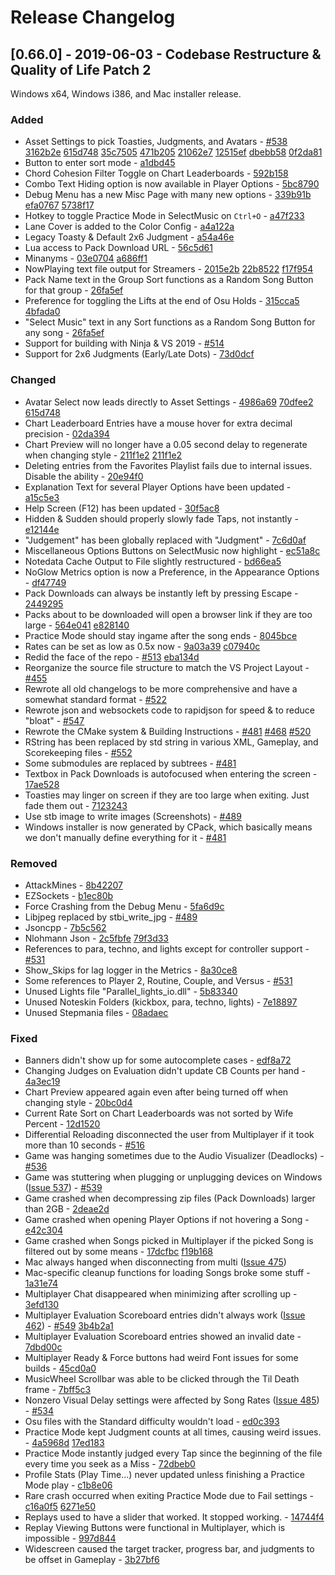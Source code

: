 # Release Changelog


## [0.66.0] - 2019-06-03 - Codebase Restructure & Quality of Life Patch 2

Windows x64, Windows i386, and Mac installer release.

### Added
- Asset Settings to pick Toasties, Judgments, and Avatars - [#538](../../pull/538) [3162b2e](../../commit/3162b2e4334538eeca413ed3419cd3d28bfb2b57) [615d748](../../commit/615d748605aa77eea93f87986055c800f9f27093) [35c7505](../../commit/35c7505da16d3e17fbcbcdd5dd0976334df47f21) [471b205](../../commit/471b20506c1b23bd9130f076c2556ceb4b42105a) [21062e7](../../commit/21062e74e0ec01f6e6e91a16d4a1352289feca41) [12515ef](../../commit/12515ef64edb48c03f4f2aa43d09a819bea24e29) [dbebb58](../../commit/dbebb58659d939980ae86fb6f0a71aa5044ae1c8) [0f2da81](../../commit/0f2da81b60417056032055bc4a402ae14ced2384)
- Button to enter sort mode - [a1dbd45](../../commit/a1dbd4515ecca6e2e0f3266a0bb03b3ceb945468)
- Chord Cohesion Filter Toggle on Chart Leaderboards - [592b158](../../commit/592b1581a9ddb526a3a395dfa0d36ea9d0ed4a13)
- Combo Text Hiding option is now available in Player Options - [5bc8790](../../commit/5bc8790dad5c64fcfbf1b9c4a644bafded151358)
- Debug Menu has a new Misc Page with many new options - [339b91b](../../commit/339b91b3b30403e1ca35d9a192e23e636d90f6fc) [efa0767](../../commit/efa0767a3a0912854264bc98f8050efc0725ce20) [5738f17](../../commit/5738f17fdb04350bb708ca945e4306b186a65310)
- Hotkey to toggle Practice Mode in SelectMusic on `Ctrl+O` - [a47f233](../../commit/a47f233d9da291841c030d9abb3d32fa5e8fd8fe)
- Lane Cover is added to the Color Config - [a4a122a](../../commit/a4a122a4aa762d5a3fd96a6f8f5d1d983c9d05e8)
- Legacy Toasty & Default 2x6 Judgment - [a54a46e](../../commit/a54a46e9a1c682f66128289ab3284c17e487a2de)
- Lua access to Pack Download URL - [56c5d61](../../commit/56c5d61e8d41dc6205ec511d150112b3d1094f74)
- Minanyms - [03e0704](../../commit/03e0704f93575dbd40d7ebe868e5100e76c7a4f7) [a686ff1](../../commit/a686ff14b9c6e02736cff4864c252ac68eb7b218)
- NowPlaying text file output for Streamers - [2015e2b](../../commit/2015e2bd39505ca1aa4a66285f03931c6020f83e) [22b8522](../../commit/22b8522c982f383c22bf14b274ef10e3b995cdb1) [f17f954](../../commit/f17f954c0be92b96a8d348168a2cec7ce3ae529f)
- Pack Name text in the Group Sort functions as a Random Song Button for that group - [26fa5ef](../../commit/26fa5ef3e8aac33f52fcf8dfcaa404060d1a0ea7)
- Preference for toggling the Lifts at the end of Osu Holds - [315cca5](../../commit/315cca5b071d58370354a982da6cf5b5a25360d9) [4bfada0](../../commit/4bfada032c155f514e8fd5e14c82dcd20b3221e6)
- "Select Music" text in any Sort functions as a Random Song Button for any song - [26fa5ef](../../commit/26fa5ef3e8aac33f52fcf8dfcaa404060d1a0ea7)
- Support for building with Ninja & VS 2019 - [#514](../../pull/514)
- Support for 2x6 Judgments (Early/Late Dots) - [73d0dcf](../../commit/73d0dcfd03bd4040b779697f7da7e54ffb47cbf9)
### Changed
- Avatar Select now leads directly to Asset Settings - [4986a69](../../commit/4986a69fd7394c2b9b2b8664d501cb28a7adc51b) [70dfee2](../../commit/70dfee26b3becb28030f090c5548c17dd54ddc15) [615d748](../../commit/615d748605aa77eea93f87986055c800f9f27093)
- Chart Leaderboard Entries have a mouse hover for extra decimal precision - [02da394](../../commit/02da394ea4bbe9754d50d260df057bc45d9e62dc)
- Chart Preview will no longer have a 0.05 second delay to regenerate when changing style - [211f1e2](../../commit/211f1e230f752baab77d4d5e70224461cb524ebe) [211f1e2](../../commit/211f1e230f752baab77d4d5e70224461cb524ebe)
- Deleting entries from the Favorites Playlist fails due to internal issues. Disable the ability - [20e94f0](../../commit/20e94f0ab3368a87c577e6e7826dae1863d39c10)
- Explanation Text for several Player Options have been updated - [a15c5e3](../../commit/a15c5e31ac18c4e14efb306f9424fabe42df6803)
- Help Screen (F12) has been updated - [30f5ac8](../../commit/30f5ac8f0dae2f8b4563737c846ab5bf286d2798)
- Hidden & Sudden should properly slowly fade Taps, not instantly - [e12144e](../../commit/e12144ea68f5c147a38ba1accf6c63851cbb068c)
- "Judgement" has been globally replaced with "Judgment" - [7c6d0af](../../commit/7c6d0af21822da28cbd06a4dad575eae2df808fa)
- Miscellaneous Options Buttons on SelectMusic now highlight - [ec51a8c](../../commit/ec51a8ce89e0fbb163fb8a334a215d2af0b55a06)
- Notedata Cache Output to File slightly restructured - [bd66ea5](../../commit/bd66ea59d916424563e885af3f35dd8d2ae925fd)
- NoGlow Metrics option is now a Preference, in the Appearance Options - [df47749](../../commit/df4774992db4c334cfe26f72a20968ba35f7b3dc)
- Pack Downloads can always be instantly left by pressing Escape - [2449295](../../commit/24492955bc87adee045be1e19477b86db926056c)
- Packs about to be downloaded will open a browser link if they are too large - [564e041](../../commit/564e041d20dd99eb10900395df8ca3a8fb77a6f9) [e828140](../../commit/e8281404528635cbe675515c3d8ce7ea0afe7da9)
- Practice Mode should stay ingame after the song ends - [8045bce](../../commit/8045bcee99fde317a1c504a0885eaf830c335a17)
- Rates can be set as low as 0.5x now - [9a03a39](../../commit/9a03a39deb22a8cd76061eb715c155faa9467127) [c07940c](../../commit/c07940ce85dc4f6e78e1c57b3d3f7ffbe98ff288)
- Redid the face of the repo - [#513](../../pull/513) [eba134d](../../commit/eba134d48af64881b1601501360e39a9f923e10c)
- Reorganize the source file structure to match the VS Project Layout - [#455](../../pull/455)
- Rewrote all old changelogs to be more comprehensive and have a somewhat standard format - [#522](../../pull/522)
- Rewrote json and websockets code to rapidjson for speed & to reduce "bloat" - [#547](../../pull/547)
- Rewrote the CMake system & Building Instructions - [#481](../../pull/481) [#468](../../pull/468) [#520](../../pull/520)
- RString has been replaced by std string in various XML, Gameplay, and Scorekeeping files - [#552](../../pull/552)
- Some submodules are replaced by subtrees - [#481](../../pull/481)
- Textbox in Pack Downloads is autofocused when entering the screen - [17ae528](../../commit/17ae528b5a43da20c13cdddebf021091ff2793c1)
- Toasties may linger on screen if they are too large when exiting. Just fade them out - [7123243](../../commit/71232430058fc225ca6fae5cbcf50813f3b60b6f)
- Use stb image to write images (Screenshots) - [#489](../../pull/489)
- Windows installer is now generated by CPack, which basically means we don't manually define everything for it - [#481](../../pull/481)
### Removed
- AttackMines - [8b42207](../../commit/8b42207b111be1f98962aafb271f783492d68b36)
- EZSockets - [b1ec80b](../../commit/b1ec80b0aef22036bef9b8399c484ba98a484074)
- Force Crashing from the Debug Menu - [5fa6d9c](../../commit/5fa6d9c670c1fe35bfeacc6db3e2265b338c0cbd)
- Libjpeg replaced by stbi_write_jpg - [#489](../../pull/489)
- Jsoncpp - [7b5c562](../../commit/7b5c562af4eaaea6a07cd87a679541badcfbb2a0) 
- Nlohmann Json - [2c5fbfe](../../commit/2c5fbfedd47cb3825976af63ddfe4fda223cb959) [79f3d33](../../commit/79f3d330614d011b141f300ca8d2f6715d0a717b)
- References to para, techno, and lights except for controller support - [#531](../../pull/531)
- Show_Skips for lag logger in the Metrics - [8a30ce8](../../commit/8a30ce87d4b4f53c445a7f10a59cb6daa67eba5e)
- Some references to Player 2, Routine, Couple, and Versus - [#531](../../pull/531)
- Unused Lights file "Parallel_lights_io.dll" - [5b83340](../../commit/5b833401ad048e8ec672eb9232bee2052b0078cf)
- Unused Noteskin Folders (kickbox, para, techno, lights) - [7e18897](../../commit/7e188972c442ea9c2b8925de17248da1db0e0c19)
- Unused Stepmania files - [08adaec](../../commit/08adaec016efa5895627d8594da60b8b052c5b22)
### Fixed
- Banners didn't show up for some autocomplete cases - [edf8a72](../../commit/edf8a7257c0955f503c3aa31c5b42e73ed948b4a)
- Changing Judges on Evaluation didn't update CB Counts per hand - [4a3ec19](../../commit/4a3ec190b8d14eafd97d6f905d3f68b93c332c51) 
- Chart Preview appeared again even after being turned off when changing style - [20bc0d4](../../commit/20bc0d4d9e634d1a2e9c8f44e9a525aaf2bf4a0a)
- Current Rate Sort on Chart Leaderboards was not sorted by Wife Percent - [12d1520](../../commit/12d152073c5f14609dce3f610561e81c2bb475ff)
- Differential Reloading disconnected the user from Multiplayer if it took more than 10 seconds - [#516](../../pull/516)
- Game was hanging sometimes due to the Audio Visualizer (Deadlocks) - [#536](../../pull/536)
- Game was stuttering when plugging or unplugging devices on Windows ([Issue 537](../../issues/537)) - [#539](../../pull/539)
- Game crashed when decompressing zip files (Pack Downloads) larger than 2GB - [2deae2d](../../commit/2deae2db37c581cb4bc7f52aae66658a5a73dc0a)
- Game crashed when opening Player Options if not hovering a Song - [e42c304](../../commit/e42c3049a1f6a563304e3a12030767cc2c368811)
- Game crashed when Songs picked in Multiplayer if the picked Song is filtered out by some means - [17dcfbc](../../commit/17dcfbc4d0f54cb81bd7c26110a6939f31760c62) [f19b168](../../commit/f19b1686a09aead81a32856368c16127b2cf18f3)
- Mac always hanged when disconnecting from multi ([Issue 475](../../issues/475))
- Mac-specific cleanup functions for loading Songs broke some stuff - [1a31e74](../../commit/1a31e7441fe9e53476897b22e43f2bd5eb05e560)
- Multiplayer Chat disappeared when minimizing after scrolling up - [3efd130](../../commit/3efd13082a0ddde8c0f3626cb65099d9aa4b8422)
- Multiplayer Evaluation Scoreboard entries didn't always work ([Issue 462](../../issues/462)) - [#549](../../pull/549) [3b4b2a1](../../commit/3b4b2a1a94ac96f4a2bee95b0b5e408b6cf37fda)
- Multiplayer Evaluation Scoreboard entries showed an invalid date - [7dbd00c](../../commit/7dbd00c5851355996eae4b3af95d7ed0fac30980)
- Multiplayer Ready & Force buttons had weird Font issues for some builds - [45cd0a0](../../commit/45cd0a02672423e4a515dc956c54a6deac6f3e4a)
- MusicWheel Scrollbar was able to be clicked through the Til Death frame - [7bff5c3](../../commit/7bff5c3a0b713a20246314af2cf7a021c9de1162)
- Nonzero Visual Delay settings were affected by Song Rates ([Issue 485](../../issues/485)) - [#534](../../pull/534)
- Osu files with the Standard difficulty wouldn't load - [ed0c393](../../commit/ed0c39396a7e0d6885462238289ba69bedafa0ff)
- Practice Mode kept Judgment counts at all times, causing weird issues. - [4a5968d](../../commit/4a5968d8c50436c04af278eec29d30078d7343d7) [17ed183](../../commit/17ed1830974e91c2570c4d0ccee0d9614fa1f9f3)
- Practice Mode instantly judged every Tap since the beginning of the file every time you seek as a Miss - [72dbeb0](../../commit/72dbeb0e8730ea7dbe84c7d47f91203db132793c)
- Profile Stats (Play Time...) never updated unless finishing a Practice Mode play - [c1b8e06](../../commit/c1b8e06c80b8e5cc203ddfcf94ad8b44567bf8d4)
- Rare crash occurred when exiting Practice Mode due to Fail settings - [c16a0f5](../../commit/c16a0f5e63592ed56967a573b64b481eda20afc5) [6271e50](../../commit/6271e50c139369373a7bb8e56a3eccfa3fbb89aa)
- Replays used to have a slider that worked. It stopped working. - [14744f4](../../commit/14744f430e79f89e299b8cca6553460df8d35cdc)
- Replay Viewing Buttons were functional in Multiplayer, which is impossible - [997d844](../../commit/997d8448fa1a7f1a58bc8462d585f0d4c4e36ca0)
- Widescreen caused the target tracker, progress bar, and judgments to be offset in Gameplay - [3b27bf6](../../commit/3b27bf6fca39997732767a28b287040d31faa9f3)
